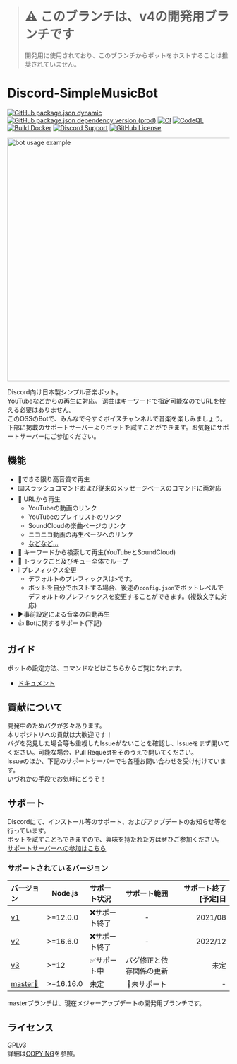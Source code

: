> # :warning: このブランチは、v4の開発用ブランチです
> 
> 開発用に使用されており、このブランチからボットをホストすることは推奨されていません。

# Discord-SimpleMusicBot
[![GitHub package.json dynamic](https://img.shields.io/github/package-json/version/mtripg6666tdr/Discord-SimpleMusicBot)](https://github.com/mtripg6666tdr/Discord-SimpleMusicBot/blob/master/package.json) [![GitHub package.json dependency version (prod)](https://img.shields.io/github/package-json/dependency-version/mtripg6666tdr/Discord-SimpleMusicBot/eris)](https://github.com/abalabahaha/eris) [![CI](https://github.com/mtripg6666tdr/Discord-SimpleMusicBot/actions/workflows/test.yml/badge.svg)](https://github.com/mtripg6666tdr/Discord-SimpleMusicBot/actions/workflows/test.yml) [![CodeQL](https://github.com/mtripg6666tdr/Discord-SimpleMusicBot/actions/workflows/codeql-analysis.yml/badge.svg)](https://github.com/mtripg6666tdr/Discord-SimpleMusicBot/actions/workflows/codeql-analysis.yml) [![Build Docker](https://github.com/mtripg6666tdr/Discord-SimpleMusicBot/actions/workflows/build-docker.yml/badge.svg)](https://github.com/mtripg6666tdr/Discord-SimpleMusicBot/actions/workflows/build-docker.yml) [![Discord Support](https://img.shields.io/discord/847435307582095360?label=discord&logo=discord&logoColor=white)](https://discord.gg/7DrAEXBMHe) [![GitHub License](https://img.shields.io/github/license/mtripg6666tdr/Discord-SimpleMusicBot)](LICENSE)

<img alt="bot usage example" src="https://user-images.githubusercontent.com/56076195/218059644-2ebdf405-b9f8-4561-a3cc-2bcecf09f145.png" width="550" />

Discord向け日本製シンプル音楽ボット。  
YouTubeなどからの再生に対応。 選曲はキーワードで指定可能なのでURLを控える必要はありません。  
このOSSのBotで、みんなで今すぐボイスチャンネルで音楽を楽しみましょう。  
下部に掲載のサポートサーバーよりボットを試すことができます。お気軽にサポートサーバーにご参加ください。

## 機能
- 🎵できる限り高音質で再生
- ⌨️スラッシュコマンドおよび従来のメッセージベースのコマンドに両対応
- 🔗 URLから再生
  - YouTubeの動画のリンク
  - YouTubeのプレイリストのリンク
  - SoundCloudの楽曲ページのリンク
  - ニコニコ動画の再生ページへのリンク
  - [などなど...](https://web.usamyon.moe/Discord-SimpleMusicBot/docs/commands/overview)
- 🔎 キーワードから検索して再生(YouTubeとSoundCloud)
- 🔁 トラックごと及びキュー全体でループ
- ❕ プレフィックス変更
  - デフォルトのプレフィックスは`>`です。
  - ボットを自分でホストする場合、後述の`config.json`でボットレベルでデフォルトのプレフィックスを変更することができます。(複数文字に対応)
- ▶️事前設定による音楽の自動再生
- 👍 Botに関するサポート(下記)

## ガイド
ボットの設定方法、コマンドなどはこちらからご覧になれます。
- [ドキュメント](https://web.usamyon.moe/Discord-SimpleMusicBot/)

## 貢献について
開発中のためバグが多々あります。  
本リポジトリへの貢献は大歓迎です！  
バグを発見した場合等も重複したIssueがないことを確認し、Issueをまず開いてください。可能な場合、Pull Requestをそのうえで開いてください。  
Issueのほか、下記のサポートサーバーでも各種お問い合わせを受け付けています。  
いづれかの手段でお気軽にどうぞ！

## サポート
Discordにて、インストール等のサポート、およびアップデートのお知らせ等を行っています。  
ボットを試すこともできますので、興味を持たれた方はぜひご参加ください。  
[サポートサーバーへの参加はこちら](https://discord.gg/7DrAEXBMHe)

### サポートされているバージョン
| バージョン                                                                          | Node.js   | サポート状況                    |    サポート範囲    | サポート終了[予定]日 |
|:------------------------------------------------------------------------------ | --------- |:------------------------- |:------------:| -----------:|
| [v1](https://github.com/mtripg6666tdr/Discord-SimpleMusicBot/tree/v1)          | >=12.0.0  | :x:サポート終了                 |      -       |     2021/08 |
| [v2](https://github.com/mtripg6666tdr/Discord-SimpleMusicBot/tree/v2)          | >=16.6.0  | :x:サポート終了                 |      -       |     2022/12 |
| [v3](https://github.com/mtripg6666tdr/Discord-SimpleMusicBot/tree/v3)          | >=12      | :white_check_mark:サポート中 | バグ修正と依存関係の更新 |          未定 |
| [master🚧](https://github.com/mtripg6666tdr/Discord-SimpleMusicBot/tree/master) | >=16.16.0 | 未定                        |    🚧未サポート    |         -|- |

masterブランチは、現在メジャーアップデートの開発用ブランチです。

## ライセンス
GPLv3  
詳細は[COPYING](COPYING)を参照。
